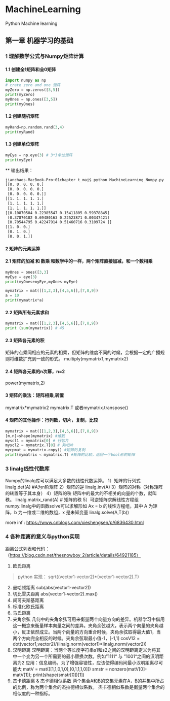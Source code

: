 # MachineLearning
Python Machine learning 

## 第一章 机器学习的基础
### 1 理解数学公式与Numpy矩阵计算
#### 1.1 创建全1矩阵和全0矩阵
``` python
import numpy as np
# crate zero and one 矩阵
myZero = np.zeros([3,5])
print(myZero)
myOnes = np.ones([3,5])
print(myOnes)
```
#### 1.2 创建随机矩阵
``` python
myRand=np.random.rand(3,4)
print(myRand)
```
#### 1.3 创建单位矩阵
``` python
myEye = np.eye(3) # 3*3单位矩阵
print(myEye)
```
** 输出结果：
``` cmd
jianchaos-MacBook-Pro:01chapter t_maj$ python MachineLearning_Numpy.py
[[0. 0. 0. 0. 0.]
 [0. 0. 0. 0. 0.]
 [0. 0. 0. 0. 0.]]
[[1. 1. 1. 1. 1.]
 [1. 1. 1. 1. 1.]
 [1. 1. 1. 1. 1.]]
[[0.10870504 0.22385547 0.15411805 0.59378845]
 [0.37870102 0.69480163 0.22523871 0.00347421]
 [0.70544795 0.42247914 0.51460716 0.3109724 ]]
[[1. 0. 0.]
 [0. 1. 0.]
 [0. 0. 1.]]
 ```
#### 2 矩阵的元素运算
#### 2.1 矩阵的加减 和 数乘 和数学中的一样，两个矩阵直接加减，和一个数相乘

``` python
myOnes = ones([3,3]
myEye = eye(3)
print(myOnes+myEye,myOnes-myEye)

mymatrix = mat([[1,2,3],[4,5,6]],[7,8,9])
a = 10
print(mymatrix*a)
```
#### 2.2 矩阵所有元素求和
``` python
mymatrix = mat([[1,2,3],[4,5,6]],[7,8,9])
print (sum(mymatrix)) # 45
```
#### 2.3 矩阵各元素的积
矩阵的点乘同相应的元素的相乘，但矩阵的维度不同的时候，会根据一定的广播规则将维数扩充到一致的形式。
multiply(mymatrix1,mymatrix2)
#### 2.4 矩阵各元素的n次幂，n=2
power(mymatrix,2)

#### 3 矩阵的乘法：矩阵相乘,转置 
mymatrix*mymatrix2
mymatrix.T 或者mymatrix.transpose()
#### 4 矩阵的其他操作：行列数，切片，复制，比较
``` python
mymatrix = mat([[1,2,3],[4,5,6]],[7,8,9])
[m,n]=shape(mymatrix) #维数
myscl1 = mymatrix[0] # 行切片
myscl2 = mymatrix.T[0] # 列切片
mycpmat = mymatrix.copy() #矩阵的复制
print(mymatrix < mymatrix.T) #矩阵的比较，返回一个bool形的矩阵
```
### 3 linalg线性代数库
Numpy的linalg库可以满足大多数的线性代数运算。
1）矩阵的行列式
linalg.det(A) #A为n阶矩阵
2）矩阵的逆
linalg.inv(A)
3）矩阵的对称（对称矩阵的转置等于其本身）
4）矩阵的秩
矩阵中的最大的不相关的向量的个数，就叫秩。
linalg.matrix_rand(A) # 矩阵的秩
5）可逆矩阵求解线性方程组
 numpy.linalg中的函数solve可以求解形如 Ax = b 的线性方程组，其中 A 为矩阵，b 为一维或二维的数组，x 是未知变量
 linalg.solve(A,T(b))

 more inf : https://www.cnblogs.com/xieshengsen/p/6836430.html

### 4 各种距离的意义与python实现
距离公式列表和代码：（https://blog.csdn.net/thesnowboy_2/article/details/64921185）
1. 欧氏距离
> python 实现：
> sqrt((vector1-vector2)*(vector1-vector2).T)
2. 曼哈顿距离
sub(abs(vector1-vector2))
3. 切比雪夫距离
abs(vector1-vector2).max()
4. 闵可夫斯基距离
5. 标准化欧氏距离
6. 马氏距离
7. 夹角余弦
几何中的夹角余弦可用来衡量两个向量方向的差异。机器学习中借用这一概念来衡量样本向量之间的差异。夹角余弦越大，表示两个向量的夹角越小，反正依然成立。当两个向量的方向重合时候，夹角余弦取得最大值1，当两个方向完全相反的时候。夹角余弦取最小值-1，[-1,1]
cosV12 = dot(vector1,vector2)/(linalg.norm(vector1)*linalg.norm(vector2))
8. 汉明距离
汉明距离：当两个等长度字符串s1和s2之间的汉明距离定义为将其中一个变为另一个所需要的最小替换次数。例如”1111“ 与 ”1001“之间的汉明距离为2
应用：信息编码，为了增强容错性，应该使得编码间最小汉明距离尽可能大
matV = mat([[1,1,0,1,0],[0,1,1,1,0]])
smstr = nonzero(matV[0]-matV[1]);
print(shape(smstr[0])[1])
9. 杰卡德距离 & 杰卡德相似系数
两个集合A和B的交集元素在A，B的并集中所占的比例，称为两个集合的杰拉德相似系数。
杰卡德相似系数是衡量两个集合的相似度的一种指标。
